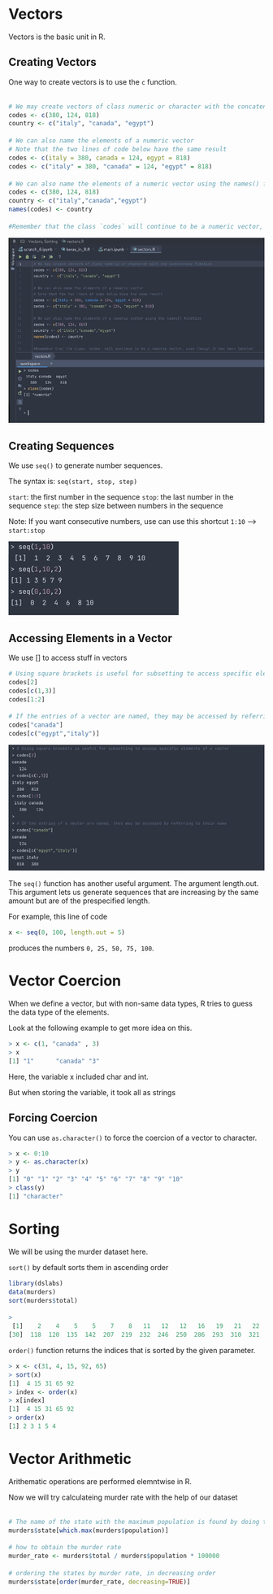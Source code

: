 # Vectors

Vectors is the basic unit in R.

## Creating Vectors

One way to create vectors is to use the `c` function.

```R

# We may create vectors of class numeric or character with the concatenate function
codes <- c(380, 124, 818)
country <- c("italy", "canada", "egypt")

# We can also name the elements of a numeric vector
# Note that the two lines of code below have the same result
codes <- c(italy = 380, canada = 124, egypt = 818)
codes <- c("italy" = 380, "canada" = 124, "egypt" = 818)

# We can also name the elements of a numeric vector using the names() function
codes <- c(380, 124, 818)
country <- c("italy","canada","egypt")
names(codes) <- country

#Remember that the class `codes` will continue to be a numeric vector, even though it has been labeled

```

![](assets/vector_example.png)

## Creating Sequences

We use `seq()` to generate number sequences.

The syntax is:
`seq(start, stop, step)`

`start`: the first number in the sequence
`stop`: the last number in the sequence
`step`: the step size between numbers in the sequence

Note: If you want consecutive numbers, use can use this shortcut `1:10` --> `start:stop`

![](assets/seq.png)

## Accessing Elements in a Vector

We use [] to access stuff in vectors

```R
# Using square brackets is useful for subsetting to access specific elements of a vector
codes[2]
codes[c(1,3)]
codes[1:2]

# If the entries of a vector are named, they may be accessed by referring to their name
codes["canada"]
codes[c("egypt","italy")]
```

![](./assets/elements.png)


The `seq()` function has another useful argument. The argument length.out. This argument lets us generate sequences that are increasing by the same amount but are of the prespecified length.

For example, this line of code

```R
x <- seq(0, 100, length.out = 5)
```

produces the numbers `0, 25, 50, 75, 100`.

# Vector Coercion

When we define a vector, but with non-same data types, R tries to guess the data type of the elements.

Look at the following example to get more idea on this.

```R
> x <- c(1, "canada" , 3)
> x
[1] "1"      "canada" "3" 
```

Here, the variable x included char and int.

But when storing the variable, it took all as strings

## Forcing Coercion

You can use `as.character()` to force the coercion of a vector to character.

```R
> x <- 0:10
> y <- as.character(x)
> y
[1] "0" "1" "2" "3" "4" "5" "6" "7" "8" "9" "10"
> class(y)
[1] "character"
```

# Sorting

We will be using the murder dataset here.

`sort()` by default sorts them in ascending order

```R
library(dslabs)
data(murders)
sort(murders$total)

> 
 [1]    2    4    5    5    7    8   11   12   12   16   19   21   22   27   32   36   38   53   63   65   67   84   93   93   97   97   99  111  116
[30]  118  120  135  142  207  219  232  246  250  286  293  310  321  351  364  376  413  457  517  669  805 1257

```

`order()` function returns the indices that is sorted by the given parameter.

```R
> x <- c(31, 4, 15, 92, 65)
> sort(x)
[1]  4 15 31 65 92
> index <- order(x)
> x[index]
[1]  4 15 31 65 92
> order(x)
[1] 2 3 1 5 4
```

# Vector Arithmetic

Arithematic operations are performed elemntwise in R.

Now we will try calculateing murder rate with the help of our dataset

```R

# The name of the state with the maximum population is found by doing the following
murders$state[which.max(murders$population)]

# how to obtain the murder rate
murder_rate <- murders$total / murders$population * 100000

# ordering the states by murder rate, in decreasing order
murders$state[order(murder_rate, decreasing=TRUE)]

```